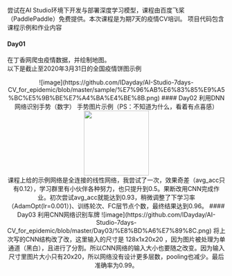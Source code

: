 尝试在AI Studio环境下开发与部署深度学习模型，课程由百度飞桨（PaddlePaddle）免费提供。本次课程是为期7天的疫情CV培训。
项目代码包含课程示例和作业内容
#### Day01
在丁香网爬虫疫情数据，并绘制地图。  
以下是截止至2020年3月31日的全国疫情饼图示例  
<div align=center>![image](https://github.com/IDayday/AI-Studio-7days-CV_for_epidemic/blob/master/sample/%E7%96%AB%E6%83%85%E9%A5%BC%E5%9B%BE%E7%A4%BA%E4%BE%8B.png)
#### Day02
利用DNN网络识别手势（数字）  
手势图片示例（PS：不知道为什么，看着有点喜感）  
<div align=center><img width="150" height="150" src="https://github.com/IDayday/AI-Studio-7days-CV_for_epidemic/blob/master/Day02/%E6%89%8B%E5%8A%BF.jpg"/></div> 
课程上给的示例网络是全连接的线性网络，我尝试了一次，效果奇差（avg_acc只有0.12），学习群里有小伙伴各种努力，也只提升到0.5。果断改用CNN完成作业。初次尝试avg_acc就能达到0.93，稍微调整了下学习率（AdamOpt(lr=0.001）)、训练轮次、FC层节点个数，最终结果达到0.96。
#### Day03
利用CNN网络识别车牌  
![image](https://github.com/IDayday/AI-Studio-7days-CV_for_epidemic/blob/master/Day03/%E8%BD%A6%E7%89%8C.png)  
将上次写的CNN结构改了改，这里输入的尺寸是 128x1x20x20 ，因为图片被处理为单通道（黑白），且进行了分割。所以CNN网络的输入大小也要随之改变。因为输入尺寸里图片大小只有20x20，所以网络没有设计更多层数，pooling也减少。最后准确率为0.99。
